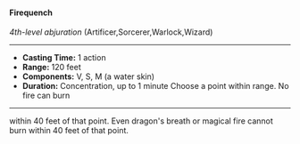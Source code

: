 #### Firequench
*4th-level abjuration* (Artificer,Sorcerer,Warlock,Wizard)
___
- **Casting Time:** 1 action
- **Range:** 120 feet
- **Components:** V, S, M (a water skin)
- **Duration:** Concentration, up to 1 minute Choose a point within range. No fire can burn
---
within 40 feet of that point. Even dragon's breath or
magical fire cannot burn within 40 feet of that
point.
